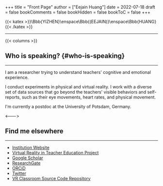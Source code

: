 +++
title = "Front Page"
author = ["Eejain Huang"]
date = 2022-07-18
draft = false
bookComments = false
bookHidden = false
bookToC = false
+++

{{< katex >}}\Bbb{YIZHEN}\enspace\Bbb{(EEJAIN)}\enspace\Bbb{HUANG}{{< /katex >}}

---

{{< columns >}}


## Who is speaking? {#who-is-speaking}
---
I am a researcher trying to understand teachers' cognitive and emotional experience. 

I conduct experiments in physical and virtual reality. I work with a diverse set of data sources that go beyond the teachers' visible behaviors and self-reports, such as their eye movements, heart rates, and physical movement. 

I'm currently a postdoc at the University of Potsdam, Germany.


<--->

## Find me elsewhere 
---

- [Institution Website](https://www.uni-potsdam.de/en/erziehungswissenschaftliche-bildungsforschung/team/yizhen-huang)
- [Virtual Reality in Teacher Education Project](https://www.researchgate.net/project/Virtual-Reality-in-Teacher-Education)
- [Google Scholar](https://scholar.google.com/citations?hl=en&pli=1&user=0JRtAtkAAAAJ)
- [ResearchGate](https://www.researchgate.net/profile/Yizhen-Huang)
- [ORCiD](https://orcid.org/0000-0002-7041-1927)
- [Twitter](https://twitter.com/EejainH)
- [VR Classroom Source Code Repository](https://gitup.uni-potsdam.de/mm_vr/vr-klassenzimmer)








<!-- Hi there, this is Eejain. -->

<!-- Many tags can be attached to me: a young scholar dangling between publish or perish, a half-made geek plus self-taught scribbler,  and an enthusiast with all things quaint yet profound. -->

<!-- But none of them will stick. -->

<!-- Pared to the bone, I am just a **curious** soul that wants to share bits and pieces of thoughts with you. -->

<!-- ## Where is this place? {#where-is-this-place} -->

<!-- --- -->

<!-- This a collection of short essays on subculture, media, and human mind. They are possibly opinionated but guaranteed to be honest. And on the flip side, I avoid documenting brief passing thoughts, egocentric fantasies, and plain life events. Those writings can be better approached by using social media, personal journal, and a good old diary. -->

<!-- This virtual folio starts as a serious writing practice outside academia, an earnest attempt to speak in my real voice about things that resonates with me. Things that maybe trivial and obscure, but at one point, rippled through my stream of consciousness and finds their niche. -->

<!-- So it flows.&nbsp;[^1] -->

<!-- [^1]: The symbols in the website title represent the 59th hexagram in I Ching. It's called 渙 (dispersing), depicting how wind blows water, causing dispersion and regathering in a fluid fashion. 『易經．渙卦．象曰：「風行水上，渙；先王以享于帝立廟。 -->
